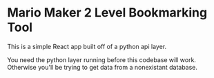 # Mario Maker 2 Level Bookmarking Tool

This is a simple React app built off of a python api layer.

You need the python layer running before this codebase will work. Otherwise you'll be trying to get data from a nonexistant database.
